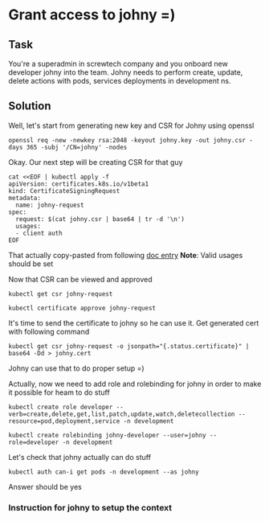 # Grant access to johny =)

## Task

You're a superadmin in screwtech company and you onboard new developer johny into the team. 
Johny needs to perform create, update, delete actions with pods, services deployments in development ns.

## Solution

Well, let's start from generating new key and CSR for Johny using openssl

```
openssl req -new -newkey rsa:2048 -keyout johny.key -out johny.csr -days 365 -subj '/CN=johny' -nodes
```

Okay. Our next step will be creating CSR for that guy

```
cat <<EOF | kubectl apply -f
apiVersion: certificates.k8s.io/v1beta1
kind: CertificateSigningRequest
metadata:
  name: johny-request
spec:
  request: $(cat johny.csr | base64 | tr -d '\n')
  usages:
  - client auth
EOF
```
That actually copy-pasted from following [doc entry](https://kubernetes.io/docs/tasks/tls/managing-tls-in-a-cluster/#create-a-certificate-signing-request)
**Note**: Valid usages should be set

Now that CSR can be viewed and approved

```
kubectl get csr johny-request
```

```
kubectl certificate approve johny-request
```

It's time to send the certificate to johny so he can use it. Get generated cert with following command

```
kubectl get csr johny-request -o jsonpath="{.status.certificate}" | base64 -Dd > johny.cert
```

Johny can use that to do proper setup =)

Actually, now we need to add role and rolebinding for johny in order to make it possible for heam to do stuff

```
kubectl create role developer --verb=create,delete,get,list,patch,update,watch,deletecollection --resource=pod,deployment,service -n development

kubectl create rolebinding johny-developer --user=johny --role=developer -n development
```

Let's check that johny actually can do stuff

```
kubectl auth can-i get pods -n development --as johny
```

Answer should be yes


### Instruction for johny to setup the context
